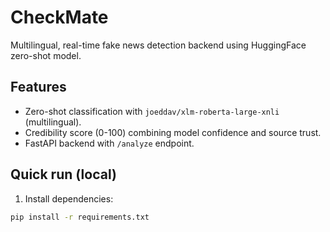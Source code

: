 # CheckMate

Multilingual, real-time fake news detection backend using HuggingFace zero-shot model.

## Features
- Zero-shot classification with `joeddav/xlm-roberta-large-xnli` (multilingual).
- Credibility score (0-100) combining model confidence and source trust.
- FastAPI backend with `/analyze` endpoint.

## Quick run (local)
1. Install dependencies:
```bash
pip install -r requirements.txt
